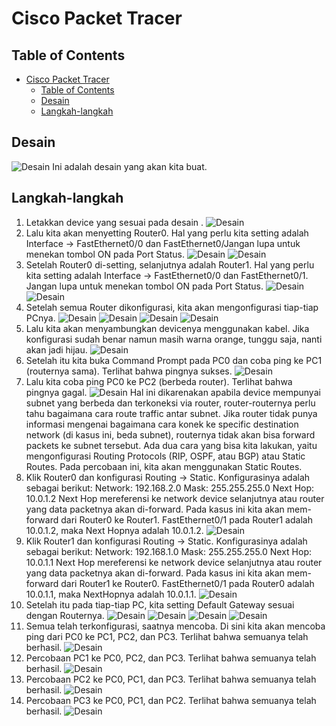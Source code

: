 # Cisco Packet Tracer
## Table of Contents

- [Cisco Packet Tracer](#cisco-packet-tracer)
  - [Table of Contents](#table-of-contents)
  - [Desain](#desain)
  - [Langkah-langkah](#langkah-langkah)



## Desain
![Desain](../assets/week-7/cisco.jpg)
Ini adalah desain yang akan kita buat.

## Langkah-langkah
1. Letakkan device yang sesuai pada desain .
![Desain](../assets/week-7/cisco1.png)
2. Lalu kita akan menyetting Router0. Hal yang perlu kita setting adalah Interface -> FastEthernet0/0 dan FastEthernet0/Jangan lupa untuk menekan tombol ON pada Port Status.
![Desain](../assets/week-7/cisco2.png)
![Desain](../assets/week-7/cisco3.png)
3. Setelah Router0 di-setting, selanjutnya adalah Router1. Hal yang perlu kita setting adalah Interface -> FastEthernet0/0 dan FastEthernet0/1. Jangan lupa untuk menekan tombol ON pada Port Status.
![Desain](../assets/week-7/cisco4.png)
![Desain](../assets/week-7/cisco5.png)
4. Setelah semua Router dikonfigurasi, kita akan mengonfigurasi tiap-tiap PCnya.
![Desain](../assets/week-7/cisco6.png)
![Desain](../assets/week-7/cisco7.png)
![Desain](../assets/week-7/cisco8.png)
![Desain](../assets/week-7/cisco9.png)
5. Lalu kita akan menyambungkan devicenya menggunakan kabel. Jika konfigurasi sudah benar namun masih warna orange, tunggu saja, nanti akan jadi hijau.
![Desain](../assets/week-7/cisco10.png)
6. Setelah itu kita buka Command Prompt pada PC0 dan coba ping ke PC1 (routernya sama). Terlihat bahwa pingnya sukses.
![Desain](../assets/week-7/cisco11.png)
7. Lalu kita coba ping PC0 ke PC2 (berbeda router). Terlihat bahwa pingnya gagal.
![Desain](../assets/week-7/cisco12.png)
Hal ini dikarenakan apabila device mempunyai subnet yang berbeda dan terkoneksi via router, router-routernya perlu tahu bagaimana cara route traffic antar subnet. Jika router tidak punya informasi mengenai bagaimana cara konek ke specific destination network (di kasus ini, beda subnet), routernya tidak akan bisa forward packets ke subnet tersebut. 
Ada dua cara yang bisa kita lakukan, yaitu mengonfigurasi Routing Protocols (RIP, OSPF, atau BGP) atau Static Routes. Pada percobaan ini, kita akan menggunakan Static Routes.
8. Klik Router0 dan konfigurasi Routing -> Static. Konfigurasinya adalah sebagai berikut:
Network: 192.168.2.0
Mask: 255.255.255.0
Next Hop: 10.0.1.2
Next Hop mereferensi ke network device selanjutnya atau router yang data packetnya akan di-forward. Pada kasus ini kita akan mem-forward dari Router0 ke Router1. FastEthernet0/1 pada Router1 adalah 10.0.1.2, maka Next Hopnya adalah 10.0.1.2.
![Desain](../assets/week-7/cisco13.png)
9. Klik Router1 dan konfigurasi Routing -> Static. Konfigurasinya adalah sebagai berikut:
Network: 192.168.1.0
Mask: 255.255.255.0
Next Hop: 10.0.1.1
Next Hop mereferensi ke network device selanjutnya atau router yang data packetnya akan di-forward. Pada kasus ini kita akan mem-forward dari Router1 ke Router0. FastEthernet0/1 pada Router0 adalah 10.0.1.1, maka NextHopnya adalah 10.0.1.1.
![Desain](../assets/week-7/cisco14.png)
10. Setelah itu pada tiap-tiap PC, kita setting Default Gateway sesuai dengan Routernya.
![Desain](../assets/week-7/cisco15.png)
![Desain](../assets/week-7/cisco16.png)
![Desain](../assets/week-7/cisco17.png)
![Desain](../assets/week-7/cisco18.png)
11. Semua telah terkonfigurasi, saatnya mencoba. Di sini kita akan mencoba ping dari PC0 ke PC1, PC2, dan PC3. Terlihat bahwa semuanya telah berhasil.
![Desain](../assets/week-7/cisco19.png)
12. Percobaan PC1 ke PC0, PC2, dan PC3. Terlihat bahwa semuanya telah berhasil.
![Desain](../assets/week-7/cisco22.png)
13. Percobaan PC2 ke PC0, PC1, dan PC3. Terlihat bahwa semuanya telah berhasil.
![Desain](../assets/week-7/cisco20.png)
14. Percobaan PC3 ke PC0, PC1, dan PC2. Terlihat bahwa semuanya telah berhasil.
![Desain](../assets/week-7/cisco21.png)